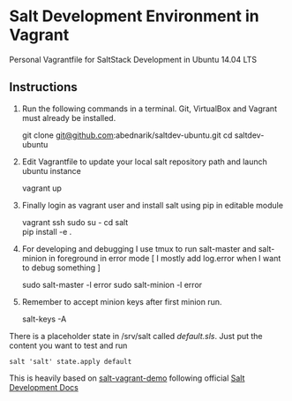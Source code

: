 Salt Development Environment in Vagrant
=======================================

Personal Vagrantfile for SaltStack Development in Ubuntu 14.04 LTS

Instructions
------------

1. Run the following commands in a terminal. Git, VirtualBox and Vagrant must
already be installed.

    git clone git@github.com:abednarik/saltdev-ubuntu.git
    cd saltdev-ubuntu

2. Edit Vagrantfile to update your local salt repository path and launch
ubuntu instance

    vagrant up

3. Finally login as vagrant user and install salt using pip in editable module

    vagrant ssh
    sudo su -
    cd salt  
    pip install -e .

4. For developing and debugging I use tmux to run salt-master and salt-minion
in foreground in error mode [ I mostly add log.error when I want to debug something ]

    sudo salt-master -l error
    sudo salt-minion -l error

5. Remember to accept minion keys after first minion run.

   salt-keys -A

There is a placeholder state in /srv/salt called *default.sls*. Just put the content
you want to test and run

    salt 'salt' state.apply default

This is heavily based on [salt-vagrant-demo](https://github.com/UtahDave/salt-vagrant-demo) following
official [Salt Development Docs](https://docs.saltstack.com/en/develop/topics/development/index.html)
